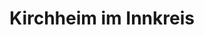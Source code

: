 ---
title: Kirchheim im Innkreis
url: /kirchheim-im-innkreis/
latitude: 48.205
longitude: 13.369
---
